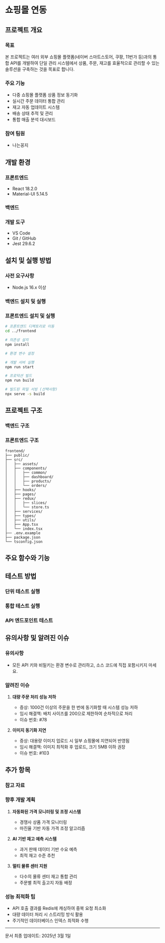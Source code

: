 # 쇼핑몰 연동

## 프로젝트 개요

### 목표
본 프로젝트는 여러 외부 쇼핑몰 플랫폼(네이버 스마트스토어, 쿠팡, 11번가 등)과의 통합 API를 개발하여 단일 관리 시스템에서 상품, 주문, 재고를 효율적으로 관리할 수 있는 솔루션을 구축하는 것을 목표로 합니다.

### 주요 기능
- 다중 쇼핑몰 플랫폼 상품 정보 동기화
- 실시간 주문 데이터 통합 관리
- 재고 자동 업데이트 시스템
- 배송 상태 추적 및 관리
- 통합 매출 분석 대시보드

### 참여 팀원
- 나는꽁지

## 개발 환경

### 프론트엔드
- React 18.2.0
- Material-UI 5.14.5

### 백엔드

### 개발 도구
- VS Code
- Git / GitHub
- Jest 29.6.2

## 설치 및 실행 방법

### 사전 요구사항
- Node.js 16.x 이상

### 백엔드 설치 및 실행

### 프론트엔드 설치 및 실행
```bash
# 프론트엔드 디렉토리로 이동
cd ../frontend

# 의존성 설치
npm install

# 환경 변수 설정

# 개발 서버 실행
npm run start

# 프로덕션 빌드
npm run build

# 빌드된 파일 서빙 (선택사항)
npx serve -s build
```

## 프로젝트 구조

### 백엔드 구조

### 프론트엔드 구조
```
frontend/
├── public/               
├── src/
│   ├── assets/      
│   ├── components/    
│   │   ├── common/     
│   │   ├── dashboard/    
│   │   ├── products/  
│   │   └── orders/     
│   ├── hooks/      
│   ├── pages/         
│   ├── redux/        
│   │   ├── slices/       
│   │   └── store.ts     
│   ├── services/      
│   ├── types/          
│   ├── utils/           
│   ├── App.tsx       
│   └── index.tsx    
├── .env.example      
├── package.json      
└── tsconfig.json         
```

## 주요 함수와 기능

## 테스트 방법

### 단위 테스트 실행

### 통합 테스트 실행

### API 엔드포인트 테스트


## 유의사항 및 알려진 이슈

### 유의사항
- 모든 API 키와 비밀키는 환경 변수로 관리하고, 소스 코드에 직접 포함시키지 마세요.

### 알려진 이슈
1. **대량 주문 처리 성능 저하**
   - 증상: 1000건 이상의 주문을 한 번에 동기화할 때 시스템 성능 저하
   - 임시 해결책: 배치 사이즈를 200으로 제한하여 순차적으로 처리
   - 이슈 번호: #78

2. **이미지 동기화 지연**
   - 증상: 대용량 이미지 업로드 시 일부 쇼핑몰에 지연되어 반영됨
   - 임시 해결책: 이미지 최적화 후 업로드, 크기 5MB 이하 권장
   - 이슈 번호: #103

## 추가 항목

### 참고 자료

### 향후 개발 계획
1. **자동화된 가격 모니터링 및 조정 시스템**
   - 경쟁사 상품 가격 모니터링
   - 마진율 기반 자동 가격 조정 알고리즘

2. **AI 기반 재고 예측 시스템**
   - 과거 판매 데이터 기반 수요 예측
   - 최적 재고 수준 추천

3. **멀티 물류 센터 지원**
   - 다수의 물류 센터 재고 통합 관리
   - 주문별 최적 출고지 자동 배정

### 성능 최적화 팁
- API 호출 결과를 Redis에 캐싱하여 중복 요청 최소화
- 대량 데이터 처리 시 스트리밍 방식 활용
- 주기적인 데이터베이스 인덱스 최적화 수행

---

문서 최종 업데이트: 2025년 3월 1일
